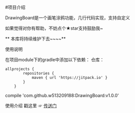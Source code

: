 #项目介绍

DrawingBoard是一个画笔涂鸦功能，几行代码实现，支持自定义

如果觉得对你有帮助，不妨点个★star支持鼓励我~

** 本库将持续维护下去~~~~**

使用说明

在项目module下的gradle中添加以下依赖：
仓库：
```
allprojects {
		repositories {
			maven { url 'https://jitpack.io' }
		}
	}
```
compile 'com.github.w513209188:DrawingBoard:v1.0.0'

使用介绍 戳这里 ☞ [传送门](https://www.jianshu.com/p/b2076e013546)

